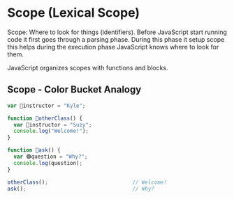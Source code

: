 # Scope (Lexical Scope)

Scope: Where to look for things (identifiers). Before JavaScript start running code it first goes through a parsing phase. During this phase it setup scope this helps during the execution phase JavaScript knows where to look for them.

JavaScript organizes scopes with functions and blocks.

## Scope - Color Bucket Analogy

<!-- prettier-ignore -->
```js
var 🔴instructor = "Kyle";

function 🔴otherClass() {
  var 🔵instructor = "Suzy";
  console.log("Welcome!");
}

function 🔴ask() {
  var 🟢question = "Why?";
  console.log(question);
}

otherClass();                           // Welcome!
ask();                                  // Why?
```

